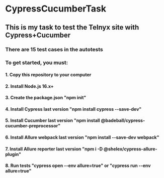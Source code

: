 # CypressCucumberTask

## This is my task to test the Telnyx site with Cypress+Cucumber

### There are 15 test cases in the autotests

### To get started, you must:
####  1. Copy this repository to your computer
####  2. Install Node.js 16.x+  
####  3. Create the package.json "npm init"
####  4. Install Cypress last version "npm install cypress --save-dev"
####  5. Install Cucumber last version "npm install @badeball/cypress-cucumber-preprocessor"
####  6. Install Allure webpack last version "npm install --save-dev webpack"
####  7. Install Allure reporter last version "npm i -D @shelex/cypress-allure-plugin"
####  8. Run tests "cypress open --env allure=true" or "cypress run --env allure=true"

